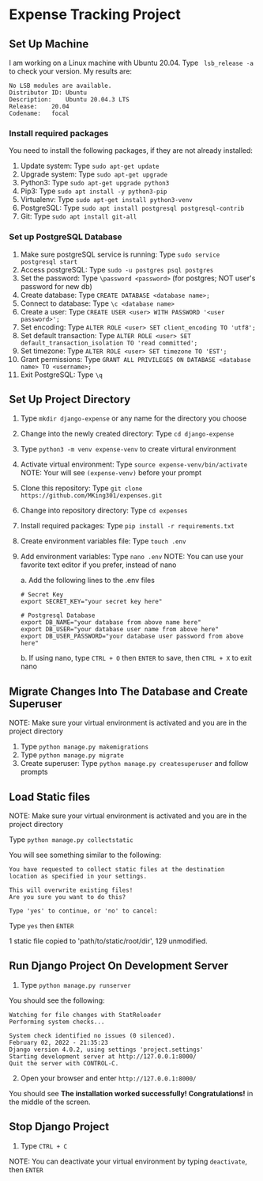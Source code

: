 # Expense Tracking Project

## Set Up Machine
I am working on a Linux machine with Ubuntu 20.04.
Type ` lsb_release -a` to check your version.  My results are:

```
No LSB modules are available.
Distributor ID:	Ubuntu
Description:	Ubuntu 20.04.3 LTS
Release:	20.04
Codename:	focal
```

### Install required packages

You need to install the following packages, if they are not already installed:
1. Update system: Type `sudo apt-get update`
2. Upgrade system: Type `sudo apt-get upgrade`
3. Python3: Type `sudo apt-get upgrade python3`
4. Pip3: Type `sudo apt install -y python3-pip`
5. Virtualenv: Type `sudo apt-get install python3-venv`
6. PostgreSQL: Type `sudo apt install postgresql postgresql-contrib`
7. Git: Type `sudo apt install git-all`

### Set up PostgreSQL Database

1. Make sure postgreSQL service is running: Type `sudo service postgresql start`
2. Access postgreSQL: Type `sudo -u postgres psql postgres`
3. Set the password: Type `\password <password>` (for postgres; NOT user's password for new db)
4. Create database: Type `CREATE DATABASE <database name>;`
5. Connect to database: Type `\c <database name>`
6. Create a user: Type `CREATE USER <user> WITH PASSWORD '<user password>';`
7. Set encoding: Type `ALTER ROLE <user> SET client_encoding TO 'utf8';`
8. Set default transaction: Type `ALTER ROLE <user> SET default_transaction_isolation TO 'read committed';`
9. Set timezone: Type `ALTER ROLE <user> SET timezone TO 'EST';`
10. Grant permissions: Type `GRANT ALL PRIVILEGES ON DATABASE <database name> TO <username>;`
11. Exit PostgreSQL: Type `\q`

## Set Up Project Directory

1. Type `mkdir django-expense` or any name for the directory you choose
2. Change into the newly created directory: Type `cd django-expense`
3. Type `python3 -m venv expense-venv` to create virtural environment
4. Activate virtual environment: Type `source expense-venv/bin/activate`
   NOTE:  Your will see `(expense-venv)` before your prompt
5. Clone this repository: Type `git clone https://github.com/MKing301/expenses.git`
6. Change into repository directory: Type `cd expenses`
7. Install required packages: Type `pip install -r requirements.txt`
8. Create environment variables file: Type `touch .env`
9. Add environment variables: Type `nano .env`
   NOTE: You can use your favorite text editor if you prefer, instead of nano

   a. Add the following lines to the .env files

   ```
   # Secret Key
   export SECRET_KEY="your secret key here"

   # Postgresql Database
   export DB_NAME="your database from above name here"
   export DB_USER="your database user name from above here"
   export DB_USER_PASSWORD="your database user password from above here"
   ```

   b. If using nano, type `CTRL + O` then `ENTER` to save, then `CTRL + X` to exit nano


## Migrate Changes Into The Database and Create Superuser

NOTE: Make sure your virtual environment is activated and you are in the project directory

1. Type `python manage.py makemigrations`
2. Type `python manage.py migrate`
3. Create superuser: Type `python manage.py createsuperuser` and follow prompts

## Load Static files

NOTE: Make sure your virtual environment is activated and you are in the project directory

Type `python manage.py collectstatic`

You will see something similar to the following:

```
You have requested to collect static files at the destination
location as specified in your settings.

This will overwrite existing files!
Are you sure you want to do this?

Type 'yes' to continue, or 'no' to cancel:
```

Type `yes` then `ENTER`

1 static file copied to 'path/to/static/root/dir', 129 unmodified.

## Run Django Project On Development Server

1. Type `python manage.py runserver`

You should see the following:

```
Watching for file changes with StatReloader
Performing system checks...

System check identified no issues (0 silenced).
February 02, 2022 - 21:35:23
Django version 4.0.2, using settings 'project.settings'
Starting development server at http://127.0.0.1:8000/
Quit the server with CONTROL-C.
```

2. Open your browser and enter `http://127.0.0.1:8000/`

You should see **The installation worked successfully! Congratulations!** in the middle of the screen.

## Stop Django Project

1. Type `CTRL + C`

NOTE: You can deactivate your virtual environment by typing `deactivate`, then `ENTER`
